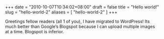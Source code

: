 +++
date = "2010-10-07T10:34:02+08:00"
draft = false
title = "Hello world!"
slug = "hello-world-2"
aliases = [
	"hello-world-2"
]
+++

Greetings fellow readers (all 1 of you), I have migrated to WordPress! Its much better than Google’s Blogspot because I can upload multiple images at a time. Blogspot is inferior.


